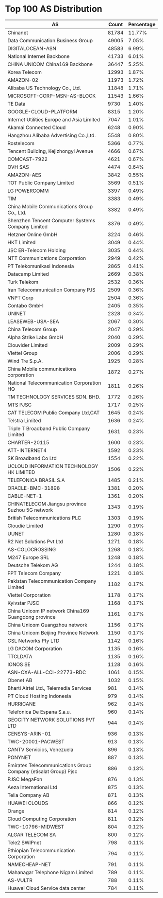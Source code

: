 # Top 100 AS Distribution
| AS | Count | Percentage |
|----|----|----|
| Chinanet | 81784 | 11.77% |
| Data Communication Business Group | 49005 | 7.05% |
| DIGITALOCEAN-ASN | 48583 | 6.99% |
| National Internet Backbone | 41733 | 6.01% |
| CHINA UNICOM China169 Backbone | 36447 | 5.25% |
| Korea Telecom | 12993 | 1.87% |
| AMAZON-02 | 11973 | 1.72% |
| Alibaba US Technology Co., Ltd. | 11848 | 1.71% |
| MICROSOFT-CORP-MSN-AS-BLOCK | 11543 | 1.66% |
| TE Data | 9730 | 1.40% |
| GOOGLE-CLOUD-PLATFORM | 8315 | 1.20% |
| Internet Utilities Europe and Asia Limited | 7047 | 1.01% |
| Akamai Connected Cloud | 6248 | 0.90% |
| Hangzhou Alibaba Advertising Co.,Ltd. | 5548 | 0.80% |
| Rostelecom | 5366 | 0.77% |
| Tencent Building, Kejizhongyi Avenue | 4666 | 0.67% |
| COMCAST-7922 | 4621 | 0.67% |
| OVH SAS | 4474 | 0.64% |
| AMAZON-AES | 3842 | 0.55% |
| TOT Public Company Limited | 3569 | 0.51% |
| LG POWERCOMM | 3397 | 0.49% |
| TIM | 3383 | 0.49% |
| China Mobile Communications Group Co., Ltd. | 3382 | 0.49% |
| Shenzhen Tencent Computer Systems Company Limited | 3376 | 0.49% |
| Hetzner Online GmbH | 3224 | 0.46% |
| HKT Limited | 3049 | 0.44% |
| JSC ER-Telecom Holding | 3035 | 0.44% |
| NTT Communications Corporation | 2949 | 0.42% |
| PT Telekomunikasi Indonesia | 2865 | 0.41% |
| Datacamp Limited | 2669 | 0.38% |
| Turk Telekom | 2532 | 0.36% |
| Iran Telecommunication Company PJS | 2509 | 0.36% |
| VNPT Corp | 2504 | 0.36% |
| Contabo GmbH | 2405 | 0.35% |
| UNINET | 2328 | 0.34% |
| LEASEWEB-USA-SEA | 2067 | 0.30% |
| China Telecom Group | 2047 | 0.29% |
| Alpha Strike Labs GmbH | 2040 | 0.29% |
| Clouvider Limited | 2009 | 0.29% |
| Viettel Group | 2006 | 0.29% |
| Wind Tre S.p.A. | 1925 | 0.28% |
| China Mobile communications corporation | 1872 | 0.27% |
| National Telecommunication Corporation HQ | 1811 | 0.26% |
| TM TECHNOLOGY SERVICES SDN. BHD. | 1772 | 0.26% |
| MTS PJSC | 1717 | 0.25% |
| CAT TELECOM Public Company Ltd,CAT | 1645 | 0.24% |
| Telstra Limited | 1636 | 0.24% |
| Triple T Broadband Public Company Limited | 1631 | 0.23% |
| CHARTER-20115 | 1600 | 0.23% |
| ATT-INTERNET4 | 1592 | 0.23% |
| SK Broadband Co Ltd | 1554 | 0.22% |
| UCLOUD INFORMATION TECHNOLOGY HK LIMITED | 1506 | 0.22% |
| TELEFONICA BRASIL S.A | 1485 | 0.21% |
| ORACLE-BMC-31898 | 1381 | 0.20% |
| CABLE-NET-1 | 1361 | 0.20% |
| CHINATELECOM Jiangsu province Suzhou 5G network | 1343 | 0.19% |
| British Telecommunications PLC | 1303 | 0.19% |
| Cloudie Limited | 1290 | 0.19% |
| UUNET | 1280 | 0.18% |
| R2 Net Solutions Pvt Ltd | 1271 | 0.18% |
| AS-COLOCROSSING | 1268 | 0.18% |
| M247 Europe SRL | 1248 | 0.18% |
| Deutsche Telekom AG | 1244 | 0.18% |
| FPT Telecom Company | 1221 | 0.18% |
| Pakistan Telecommunication Company Limited | 1182 | 0.17% |
| Viettel Corporation | 1178 | 0.17% |
| Kyivstar PJSC | 1168 | 0.17% |
| China Unicom IP network China169 Guangdong province | 1161 | 0.17% |
| China Unicom Guangzhou network | 1156 | 0.17% |
| China Unicom Beijing Province Network | 1150 | 0.17% |
| GSL Networks Pty LTD | 1142 | 0.16% |
| LG DACOM Corporation | 1135 | 0.16% |
| TTCLDATA | 1135 | 0.16% |
| IONOS SE | 1128 | 0.16% |
| ASN-CXA-ALL-CCI-22773-RDC | 1061 | 0.15% |
| Obenet AB | 1032 | 0.15% |
| Bharti Airtel Ltd., Telemedia Services | 981 | 0.14% |
| PT Cloud Hosting Indonesia | 979 | 0.14% |
| HURRICANE | 962 | 0.14% |
| Telefonica De Espana S.a.u. | 960 | 0.14% |
| GEOCITY NETWORK SOLUTIONS PVT LTD | 944 | 0.14% |
| CENSYS-ARIN-01 | 936 | 0.13% |
| TWC-20001-PACWEST | 913 | 0.13% |
| CANTV Servicios, Venezuela | 896 | 0.13% |
| PONYNET | 887 | 0.13% |
| Emirates Telecommunications Group Company (etisalat Group) Pjsc | 886 | 0.13% |
| PJSC MegaFon | 876 | 0.13% |
| Aeza International Ltd | 875 | 0.13% |
| Telia Company AB | 871 | 0.13% |
| HUAWEI CLOUDS | 866 | 0.12% |
| Orange | 814 | 0.12% |
| Cloud Computing Corporation | 811 | 0.12% |
| TWC-10796-MIDWEST | 804 | 0.12% |
| ALGAR TELECOM SA | 800 | 0.12% |
| Tele2 SWIPnet | 798 | 0.11% |
| Ethiopian Telecommunication Corporation | 794 | 0.11% |
| NAMECHEAP-NET | 791 | 0.11% |
| Mahanagar Telephone Nigam Limited | 789 | 0.11% |
| AS-VULTR | 788 | 0.11% |
| Huawei Cloud Service data center | 784 | 0.11% |
